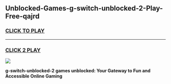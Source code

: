
## Unblocked-Games-g-switch-unblocked-2-Play-Free-qajrd
<h3>
<a href="https://premium76.site?title=g-switch-unblocked-2&ref=18A1">CLICK TO PLAY</a></h3>
<hr>

<h3>
<a href="https://premium76.site?title=g-switch-unblocked-2&ref=18A1">CLICK 2 PLAY</a>
  
</h3>

<a href="https://premium76.site?title=g-switch-unblocked-2&ref=18A1"><img src="https://clearcache.store/games.png"></a>


**g-switch-unblocked-2 games unblocked: Your Gateway to Fun and Accessible Online Gaming**
